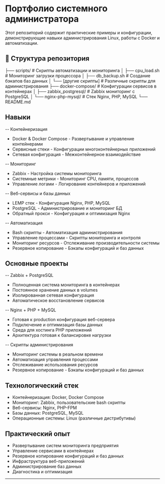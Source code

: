 # Портфолио системного администратора

Этот репозиторий содержит практические примеры и конфигурации, демонстрирующие навыки администрирования Linux, работы с Docker и автоматизации.

## 📁 Структура репозитория

├── scripts/                 # Скрипты автоматизации и мониторинга
│   ├── cpu_load.sh         # Мониторинг загрузки процессора
│   ├── db_backup.sh        # Создание бэкапов баз данных
│   └── [другие скрипты]    # Различные скрипты для администрирования
├── docker-compose/         # Конфигурации сервисов в контейнерах
│   ├── zabbix_postgresql/  # Zabbix мониторинг с PostgreSQL
│   └── nginx-php-mysql/    # Стек Nginx, PHP, MySQL
└── README.md


## Навыки

-- Контейнеризация
- Docker & Docker Compose - Развертывание и управление контейнерами
- Сервисные стеки - Конфигурации многоконтейнерных приложений
- Сетевая конфигурация - Межконтейнерное взаимодействие

-- Мониторинг
- Zabbix - Настройка системы мониторинга
- Системные метрики - Мониторинг CPU, памяти, процессов
- Управление логами - Логирование контейнеров и приложений

-- Веб-сервисы и базы данных
- LEMP стек - Конфигурация Nginx, PHP, MySQL
- PostgreSQL - Администрирование и мониторинг БД
- Обратный прокси - Конфигурация и оптимизация Nginx

-- Автоматизация 
- Bash скрипты - Автоматизация администрирования
- Управление процессами - Скрипты мониторинга и контроля
- Мониторинг ресурсов - Отслеживание производительности системы
- Резервное копирование - Бэкапы конфигураций и баз данных

## Основные проекты

-- Zabbix + PostgreSQL
- Полноценная система мониторинга в контейнерах
- Постоянное хранение данных в volumes
- Изолированная сетевая конфигурация
- Автоматическое восстановление сервисов

-- Nginx + PHP + MySQL
- Готовая к production конфигурация веб-сервера
- Подключение и оптимизация базы данных
- Среда для хостинга PHP приложений
- Архитектура готовая к балансировке нагрузки

-- Скрипты администрирования
- Мониторинг системы в реальном времени
- Автоматизация управления процессами
- Отслеживание использования ресурсов
- Резервное копирование - Бэкапы конфигураций и баз данных

## Технологический стек

- Контейнеризация: Docker, Docker Compose
- Мониторинг: Zabbix, пользовательские bash скрипты
- Веб-сервисы: Nginx, PHP-FPM
- Базы данных: PostgreSQL, MySQL
- Операционные системы: Linux (различные дистрибутивы)

## Практический опыт

- Развертывание систем мониторинга предприятия
- Управление сервисами в контейнерах
- Резервное копирование конфигураций и баз данных
- Инфраструктура веб-приложений
- Администрирование баз данных
- Диагностика и оптимизация

---


